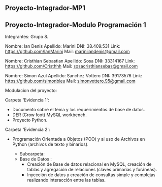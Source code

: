 ## Proyecto-Integrador-MP1

## Proyecto-Integrador-Modulo Programación 1

Integrantes: Grupo 8.

Nombre: Ian Denis Apellido: Marini DNI: 38.409.531 Link: https://github.com/IanMarini Mail: mariniiandenis@gmail.com

Nombre: Cristhian Sebastian Apellido: Sosa DNI: 33314167 Link: https://github.com/Cristhhh Mail: sosacristhiansebas@gmail.com

Nombre: Simon Azul Apellido: Sanchez Vottero DNI: 39173576 Link: https://github.com/simonbleu Mail: simonvottero.95@gmail.com


Modulacion del proyecto:

Carpeta 'Evidencia 1': 
* Documento sobre el tema y los requerimientos de base de datos.
* DER (Crow foot) MySQL workbench. 
* Proyecto Python.

Carpeta 'Evidencia 2':
* Programación Orientada a Objetos (POO) y al uso de Archivos
en Python (archivos de texto y binarios).

  - Subcarpeta:
  - Base de Datos :
    * Creación de Base de datos relacional en MySQL, creación de tablas y agregación de relaciones (claves primarias y foráneas).
    * Inyección de datos y creación de consultas simple y complejas realizando interacción entre las tablas.


